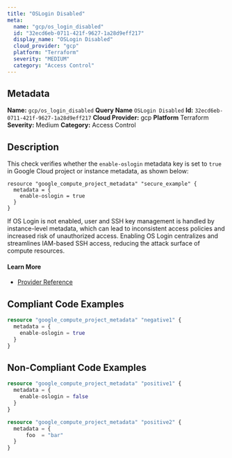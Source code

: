 ```yaml
---
title: "OSLogin Disabled"
meta:
  name: "gcp/os_login_disabled"
  id: "32ecd6eb-0711-421f-9627-1a28d9eff217"
  display_name: "OSLogin Disabled"
  cloud_provider: "gcp"
  platform: "Terraform"
  severity: "MEDIUM"
  category: "Access Control"
---
```

## Metadata
**Name:** `gcp/os_login_disabled`
**Query Name** `OSLogin Disabled`
**Id:** `32ecd6eb-0711-421f-9627-1a28d9eff217`
**Cloud Provider:** gcp
**Platform** Terraform
**Severity:** Medium
**Category:** Access Control
## Description
This check verifies whether the `enable-oslogin` metadata key is set to `true` in Google Cloud project or instance metadata, as shown below:

```
resource "google_compute_project_metadata" "secure_example" {
  metadata = {
    enable-oslogin = true
  }
}
```

If OS Login is not enabled, user and SSH key management is handled by instance-level metadata, which can lead to inconsistent access policies and increased risk of unauthorized access. Enabling OS Login centralizes and streamlines IAM-based SSH access, reducing the attack surface of compute resources.

#### Learn More

 - [Provider Reference](https://registry.terraform.io/providers/hashicorp/google/latest/docs/resources/compute_project_metadata#metadata)


## Compliant Code Examples
```terraform
resource "google_compute_project_metadata" "negative1" {
  metadata = {
    enable-oslogin = true
  }
}

```
## Non-Compliant Code Examples
```terraform
resource "google_compute_project_metadata" "positive1" {
  metadata = {
    enable-oslogin = false
  }
}

resource "google_compute_project_metadata" "positive2" {
  metadata = {
      foo  = "bar"
  }
}

```